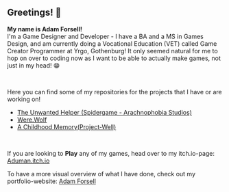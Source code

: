 ## Greetings! 👋

**My name is Adam Forsell!**  
I'm a Game Designer and Developer - I have a BA and a MS in Games Design, and am currently doing a Vocational Education (VET) called Game Creator Programmer at Yrgo, Gothenburg!
It only seemed natural for me to hop on over to coding now as I want to be able to actually make games, not just in my head! 😁<p>&nbsp;</p>


Here you can find some of my repositories for the projects that I have or are working on! 
* [The Unwanted Helper (Spidergame - Arachnophobia Studios)](https://github.com/Addehman/Arachnophobia-Studios)
* [Were.Wolf](https://github.com/MrJackey/Were.Wolf)
* [A Childhood Memory(Project-Well)](https://github.com/tzaarela/AChildhoodMemory)
<p>&nbsp;</p>


If you are looking to **Play** any of my games, head over to my itch.io-page:
[Aduman.itch.io](https://aduman.itch.io/)

To have a more visual overview of what I have done, check out my portfolio-website: [Adam Forsell](https://adamforsell.wordpress.com/)

<!--
**Addehman/Addehman** is a ✨ _special_ ✨ repository because its `README.md` (this file) appears on your GitHub profile.

Here are some ideas to get you started:

- 🔭 I’m currently working on ...
- 🌱 I’m currently learning ...
- 👯 I’m looking to collaborate on ...
- 🤔 I’m looking for help with ...
- 💬 Ask me about ...
- 📫 How to reach me: ...
- 😄 Pronouns: ...
- ⚡ Fun fact: ...
-->
